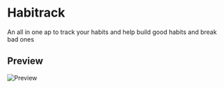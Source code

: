 # Habitrack

An all in one ap to track your habits and help build good habits and break bad ones

## Preview

![Preview](https://user-images.githubusercontent.com/55053424/160281995-83a3f29a-16d0-467e-9d5f-4dd50b4f1c7b.gif)
